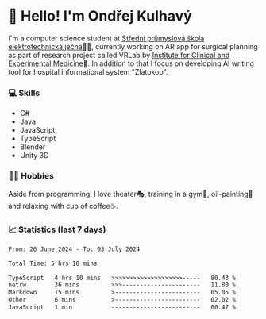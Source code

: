 # 👋 Hello! I'm Ondřej Kulhavý

I'm a computer science student at [Střední průmyslová škola elektrotechnická ječná](https://www.spsejecna.cz/)👨‍🎓, currently working on AR app for surgical planning as part of research project called VRLab by [Institute for Clinical and Experimental Medicine](https://www.ikem.cz/en/)🏥.
In addition to that I focus on developing AI writing tool for hospital informational system "Zlatokop".

### 💻 Skills
- C#
- Java
- JavaScript
- TypeScript
- Blender
- Unity 3D

### 🏋️‍♂️ Hobbies

Aside from programming, I love theater🎭, training in a gym💪, oil-painting🎨 and relaxing with cup of coffee☕.
### 📈 Statistics (last 7 days)
<!--START_SECTION:waka-->

```txt
From: 26 June 2024 - To: 03 July 2024

Total Time: 5 hrs 10 mins

TypeScript   4 hrs 10 mins   >>>>>>>>>>>>>>>>>>>>-----   80.43 %
netrw        36 mins         >>>----------------------   11.80 %
Markdown     15 mins         >------------------------   05.05 %
Other        6 mins          >------------------------   02.02 %
JavaScript   1 min           -------------------------   00.47 %
```

<!--END_SECTION:waka-->




